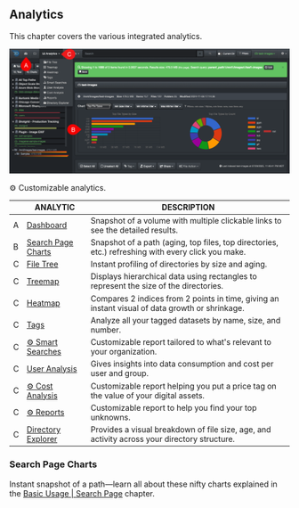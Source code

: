 <p id="analytics"></p>


## Analytics

This chapter covers the various integrated analytics.

<img src="images/analytics_summary.png">

⚙️ Customizable analytics.


| | ANALYTIC | DESCRIPTION |
| --- | --- | --- |
| A | [Dashboard](#dashboard) | Snapshot of a volume with multiple clickable links to see the detailed results. |
| B | [Search Page Charts](#search_page_charts) | Snapshot of a path (aging, top files, top directories, etc.) refreshing with every click you make. |
| C | [File Tree](#filetree) | Instant profiling of directories by size and aging. |
| C | [Treemap](#treemap) | Displays hierarchical data using rectangles to represent the size of the directories. |
| C | [Heatmap](#heatmap) | Compares 2 indices from 2 points in time, giving an instant visual of data growth or shrinkage. |
| C | [Tags](#tags) | Analyze all your tagged datasets by name, size, and number. |
| C | [⚙️ Smart Searches](#smart_searches) | Customizable report tailored to what's relevant to your organization. |
| C | [User Analysis](#user_analysis) | Gives insights into data consumption and cost per user and group. |
| C | [⚙️ Cost Analysis](#cost_analysis) | Customizable report helping you put a price tag on the value of your digital assets. |
| C | [⚙️ Reports](#reports) | Customizable report to help you find your top unknowns. |
| C | [Directory Explorer](#directory_explorer) | Provides a visual breakdown of file size, age, and activity across your directory structure. |



### Search Page Charts 

Instant snapshot of a path—learn all about these nifty charts explained in the [Basic Usage | Search Page](#search_page_charts) chapter.
